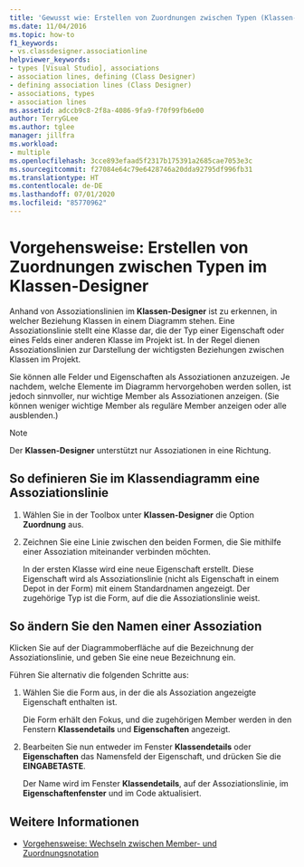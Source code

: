 ```yaml
---
title: 'Gewusst wie: Erstellen von Zuordnungen zwischen Typen (Klassen-Designer)'
ms.date: 11/04/2016
ms.topic: how-to
f1_keywords:
- vs.classdesigner.associationline
helpviewer_keywords:
- types [Visual Studio], associations
- association lines, defining (Class Designer)
- defining association lines (Class Designer)
- associations, types
- association lines
ms.assetid: adccb9c8-2f8a-4086-9fa9-f70f99fb6e00
author: TerryGLee
ms.author: tglee
manager: jillfra
ms.workload:
- multiple
ms.openlocfilehash: 3cce893efaad5f2317b175391a2685cae7053e3c
ms.sourcegitcommit: f27084e64c79e6428746a20dda92795df996fb31
ms.translationtype: HT
ms.contentlocale: de-DE
ms.lasthandoff: 07/01/2020
ms.locfileid: "85770962"
---
```

# <a name="how-to-create-associations-between-types-in-class-designer"></a>Vorgehensweise: Erstellen von Zuordnungen zwischen Typen im Klassen-Designer

Anhand von Assoziationslinien im **Klassen-Designer** ist zu erkennen, in welcher Beziehung Klassen in einem Diagramm stehen. Eine Assoziationslinie stellt eine Klasse dar, die der Typ einer Eigenschaft oder eines Felds einer anderen Klasse im Projekt ist. In der Regel dienen Assoziationslinien zur Darstellung der wichtigsten Beziehungen zwischen Klassen im Projekt.

Sie können alle Felder und Eigenschaften als Assoziationen anzuzeigen. Je nachdem, welche Elemente im Diagramm hervorgehoben werden sollen, ist jedoch sinnvoller, nur wichtige Member als Assoziationen anzeigen. (Sie können weniger wichtige Member als reguläre Member anzeigen oder alle ausblenden.)

> [!NOTE]
> Der **Klassen-Designer** unterstützt nur Assoziationen in eine Richtung.

## <a name="to-define-an-association-line-in-the-class-diagram"></a>So definieren Sie im Klassendiagramm eine Assoziationslinie

1. Wählen Sie in der Toolbox unter **Klassen-Designer** die Option **Zuordnung** aus.

2. Zeichnen Sie eine Linie zwischen den beiden Formen, die Sie mithilfe einer Assoziation miteinander verbinden möchten.

     In der ersten Klasse wird eine neue Eigenschaft erstellt. Diese Eigenschaft wird als Assoziationslinie (nicht als Eigenschaft in einem Depot in der Form) mit einem Standardnamen angezeigt. Der zugehörige Typ ist die Form, auf die die Assoziationslinie weist.

## <a name="to-change-the-name-of-an-association"></a>So ändern Sie den Namen einer Assoziation

Klicken Sie auf der Diagrammoberfläche auf die Bezeichnung der Assoziationslinie, und geben Sie eine neue Bezeichnung ein.

Führen Sie alternativ die folgenden Schritte aus:

1. Wählen Sie die Form aus, in der die als Assoziation angezeigte Eigenschaft enthalten ist.

   Die Form erhält den Fokus, und die zugehörigen Member werden in den Fenstern **Klassendetails** und **Eigenschaften** angezeigt.

2. Bearbeiten Sie nun entweder im Fenster **Klassendetails** oder **Eigenschaften** das Namensfeld der Eigenschaft, und drücken Sie die **EINGABETASTE**.

   Der Name wird im Fenster **Klassendetails**, auf der Assoziationslinie, im **Eigenschaftenfenster** und im Code aktualisiert.

## <a name="see-also"></a>Weitere Informationen

- [Vorgehensweise: Wechseln zwischen Member- und Zuordnungsnotation](how-to-change-between-member-notation-and-association-notation.md)
